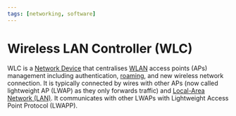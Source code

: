 ```yaml
---
tags: [networking, software]
---
```


# Wireless LAN Controller (WLC)

WLC is a [Network Device](202207051821.md) that centralises
[WLAN](202302161710.md) access points (APs) management including authentication,
[roaming](202303021542.md), and new wireless network connection. It is typically
connected by wires with other APs (now called lightweight AP (LWAP) as they only
forwards traffic) and [Local-Area Network (LAN)](202207051554.md). It
communicates with other LWAPs with Lightweight Access Point Protocol (LWAPP).
